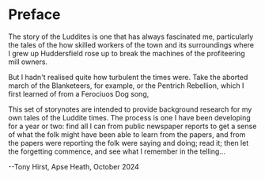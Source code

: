 # Preface

The story of the Luddites is one that has always fascinated me, particularly the tales of the how skilled workers of the town and its surroundings where I grew up Huddersfield rose up to break the machines of the profiteering mill owners.

But I hadn't realised quite how turbulent the times were. Take the aborted march of the Blanketeers, for example, or the Pentrich Rebellion, which I first learned of from a Ferociuos Dog song,

This set of storynotes are intended to provide background research for my own tales of the Luddite times. The process is one I have been developing for a year or two: find all I can from public newspaper reports to get a sense of what the folk might have been able to learn from the papers, and from the papers were reporting the folk were saying and doing; read it; then let the forgetting commence, and see what I remember in the telling...

--Tony Hirst, Apse Heath, October 2024

